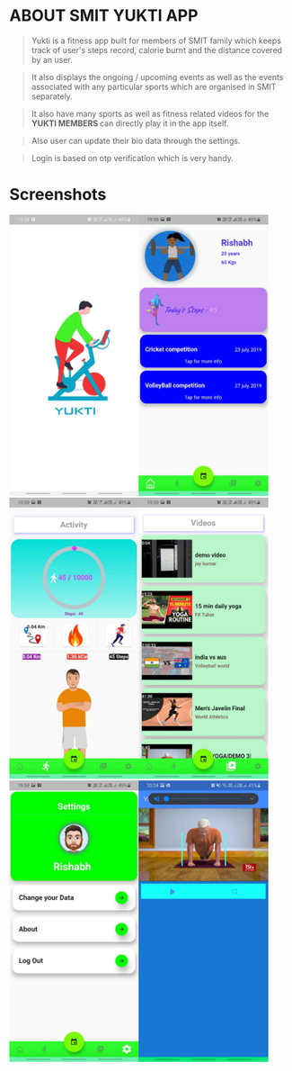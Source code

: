 # ABOUT SMIT YUKTI APP

> Yukti is a fitness app built for members of SMIT family which keeps track of user's steps record, calorie burnt
and the distance covered by an user.

> It also displays the ongoing / upcoming events as well as the events associated with any particular sports
which are organised in SMIT separately.

> It also have many sports as well as fitness related videos for the <b> YUKTI MEMBERS </b> can directly play it in the app itself.

> Also user can update their bio data through the settings.

> Login is based on otp verification which is very handy.


# Screenshots

<img src="https://raw.githubusercontent.com/Trio-SMIT/SMIT-YUKTI/master/screenshots/Spalsh.jpeg" height="500" margin="10"><img src="https://raw.githubusercontent.com/Trio-SMIT/SMIT-YUKTI/master/screenshots/Home.jpeg" height="500" margin="10"><img src="https://raw.githubusercontent.com/Trio-SMIT/SMIT-YUKTI/master/screenshots/Activity.jpeg" height="500" margin="10"><img src="https://raw.githubusercontent.com/Trio-SMIT/SMIT-YUKTI/master/screenshots/Video.jpeg" height="500" margin="10"><img src="https://raw.githubusercontent.com/Trio-SMIT/SMIT-YUKTI/master/screenshots/Settings.jpeg" height="500" margin="10"><img src="https://raw.githubusercontent.com/Trio-SMIT/SMIT-YUKTI/master/screenshots/PlayVid.jpeg" height="500" margin="10">
